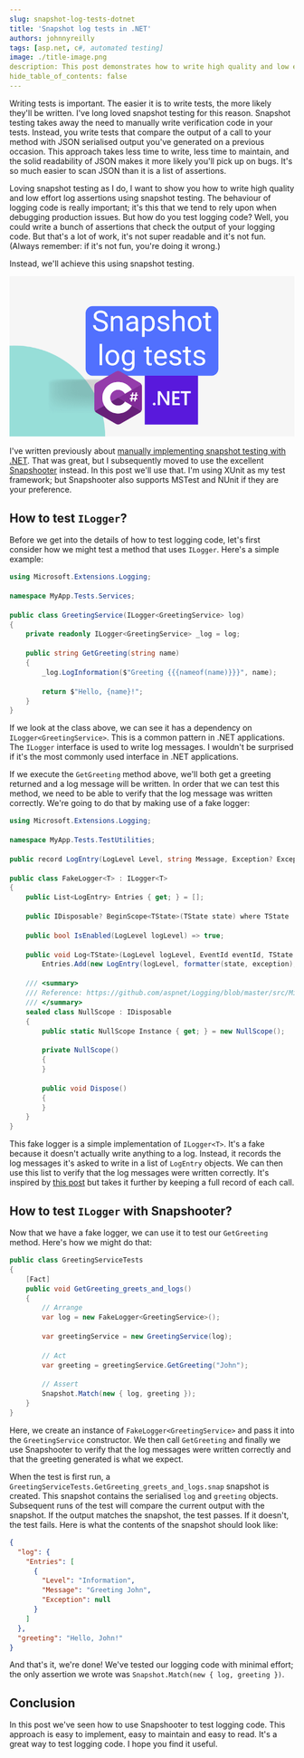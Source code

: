 ```yaml
---
slug: snapshot-log-tests-dotnet
title: 'Snapshot log tests in .NET'
authors: johnnyreilly
tags: [asp.net, c#, automated testing]
image: ./title-image.png
description: This post demonstrates how to write high quality and low effort log assertions using snapshot testing.
hide_table_of_contents: false
---
```


Writing tests is important. The easier it is to write tests, the more likely they'll be written. I've long loved snapshot testing for this reason. Snapshot testing takes away the need to manually write verification code in your tests. Instead, you write tests that compare the output of a call to your method with JSON serialised output you've generated on a previous occasion. This approach takes less time to write, less time to maintain, and the solid readability of JSON makes it more likely you'll pick up on bugs. It's so much easier to scan JSON than it is a list of assertions.

Loving snapshot testing as I do, I want to show you how to write high quality and low effort log assertions using snapshot testing. The behaviour of logging code is really important; it's this that we tend to rely upon when debugging production issues. But how do you test logging code? Well, you could write a bunch of assertions that check the output of your logging code. But that's a lot of work, it's not super readable and it's not fun. (Always remember: if it's not fun, you're doing it wrong.)

Instead, we'll achieve this using snapshot testing.

![title image reading "Snapshot log tests in .NET" with the .NET logo](title-image.png)

<!--truncate-->

I've written previously about [manually implementing snapshot testing with .NET](../2018-11-17-snapshot-testing-for-c/index.md). That was great, but I subsequently moved to use the excellent [Snapshooter](https://github.com/SwissLife-OSS/snapshooter) instead. In this post we'll use that. I'm using XUnit as my test framework; but Snapshooter also supports MSTest and NUnit if they are your preference.

## How to test `ILogger`?

Before we get into the details of how to test logging code, let's first consider how we might test a method that uses `ILogger`. Here's a simple example:

```cs
using Microsoft.Extensions.Logging;

namespace MyApp.Tests.Services;

public class GreetingService(ILogger<GreetingService> log)
{
    private readonly ILogger<GreetingService> _log = log;

    public string GetGreeting(string name)
    {
        _log.LogInformation($"Greeting {{{nameof(name)}}}", name);

        return $"Hello, {name}!";
    }
}
```

If we look at the class above, we can see it has a dependency on `ILogger<GreetingService>`. This is a common pattern in .NET applications. The `ILogger` interface is used to write log messages. I wouldn't be surprised if it's the most commonly used interface in .NET applications.

If we execute the `GetGreeting` method above, we'll both get a greeting returned and a log message will be written. In order that we can test this method, we need to be able to verify that the log message was written correctly. We're going to do that by making use of a fake logger:

```cs
using Microsoft.Extensions.Logging;

namespace MyApp.Tests.TestUtilities;

public record LogEntry(LogLevel Level, string Message, Exception? Exception);

public class FakeLogger<T> : ILogger<T>
{
    public List<LogEntry> Entries { get; } = [];

    public IDisposable? BeginScope<TState>(TState state) where TState : notnull => NullScope.Instance;

    public bool IsEnabled(LogLevel logLevel) => true;

    public void Log<TState>(LogLevel logLevel, EventId eventId, TState state, Exception? exception, Func<TState, Exception?, string> formatter) =>
        Entries.Add(new LogEntry(logLevel, formatter(state, exception), exception));

    /// <summary>
    /// Reference: https://github.com/aspnet/Logging/blob/master/src/Microsoft.Extensions.Logging.Abstractions/Internal/NullScope.cs
    /// </summary>
    sealed class NullScope : IDisposable
    {
        public static NullScope Instance { get; } = new NullScope();

        private NullScope()
        {
        }

        public void Dispose()
        {
        }
    }
}
```

This fake logger is a simple implementation of `ILogger<T>`. It's a fake because it doesn't actually write anything to a log. Instead, it records the log messages it's asked to write in a list of `LogEntry` objects. We can then use this list to verify that the log messages were written correctly. It's inspired by [this post](https://pnguyen.io/posts/verify-ilogger-call-in-dotnet-core/) but takes it further by keeping a full record of each call.

## How to test `ILogger` with Snapshooter?

Now that we have a fake logger, we can use it to test our `GetGreeting` method. Here's how we might do that:

```cs
public class GreetingServiceTests
{
    [Fact]
    public void GetGreeting_greets_and_logs()
    {
        // Arrange
        var log = new FakeLogger<GreetingService>();

        var greetingService = new GreetingService(log);

        // Act
        var greeting = greetingService.GetGreeting("John");

        // Assert
        Snapshot.Match(new { log, greeting });
    }
}
```

Here, we create an instance of `FakeLogger<GreetingService>` and pass it into the `GreetingService` constructor. We then call `GetGreeting` and finally we use Snapshooter to verify that the log messages were written correctly and that the greeting generated is what we expect.

When the test is first run, a `GreetingServiceTests.GetGreeting_greets_and_logs.snap` snapshot is created. This snapshot contains the serialised `log` and `greeting` objects. Subsequent runs of the test will compare the current output with the snapshot. If the output matches the snapshot, the test passes. If it doesn't, the test fails. Here is what the contents of the snapshot should look like:

```json
{
  "log": {
    "Entries": [
      {
        "Level": "Information",
        "Message": "Greeting John",
        "Exception": null
      }
    ]
  },
  "greeting": "Hello, John!"
}
```

And that's it, we're done! We've tested our logging code with minimal effort; the only assertion we wrote was `Snapshot.Match(new { log, greeting })`.

## Conclusion

In this post we've seen how to use Snapshooter to test logging code. This approach is easy to implement, easy to maintain and easy to read. It's a great way to test logging code. I hope you find it useful.
